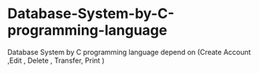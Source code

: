 # Database-System-by-C-programming-language
Database System by C programming language depend on (Create Account ,Edit , Delete , Transfer, Print )
